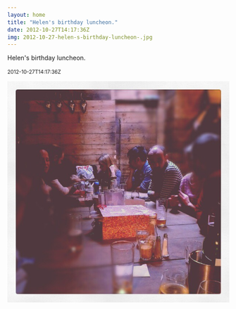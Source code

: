 ```yaml
---
layout: home
title: "Helen's birthday luncheon."
date: 2012-10-27T14:17:36Z
img: 2012-10-27-helen-s-birthday-luncheon-.jpg
---
```


Helen's birthday luncheon.

<small>2012-10-27T14:17:36Z</small>

![Helen's birthday luncheon.](2012-10-27-helen-s-birthday-luncheon-.jpg)
